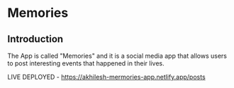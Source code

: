 # Memories

## Introduction

The App is called "Memories" and it is a social media app that allows users to post interesting events that happened in their lives.

LIVE DEPLOYED - https://akhilesh-mermories-app.netlify.app/posts 
